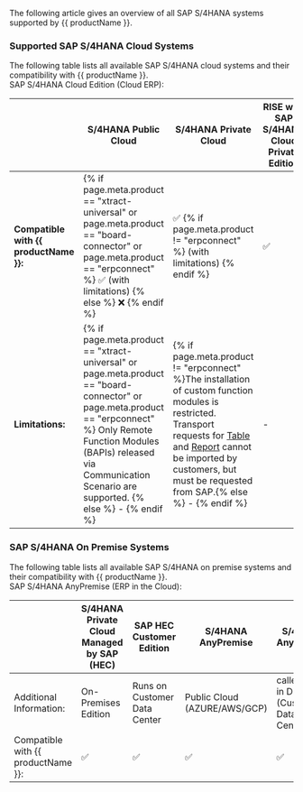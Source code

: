
The following article gives an overview of all SAP S/4HANA systems supported by {{ productName }}.

### Supported SAP S/4HANA Cloud Systems

The following table lists all available SAP S/4HANA cloud systems and their compatibility with {{ productName }}.<br>
SAP S/4HANA Cloud Edition (Cloud ERP):

<div class="annotate" markdown>

| | S/4HANA Public Cloud | S/4HANA Private Cloud  | RISE with SAP S/4HANA Cloud Private Edition  |     
|--|---------------------------------------|-------------------------------------|---------------------------------------------|
| **Compatible with {{ productName }}:**| {% if page.meta.product == "xtract-universal" or page.meta.product == "board-connector" or page.meta.product == "erpconnect" %} :white_check_mark: (with limitations)  {% else %} :x: {% endif %}  | :white_check_mark: {% if  page.meta.product != "erpconnect" %} (with limitations) {% endif %}|  :white_check_mark:        | 
| **Limitations:**|  {% if page.meta.product == "xtract-universal" or page.meta.product == "board-connector" or page.meta.product == "erpconnect" %} Only Remote Function Modules (BAPIs) released via Communication Scenario are supported.  {% else %} - {% endif %} |  {% if  page.meta.product != "erpconnect" %}The installation of custom function modules is restricted.<br>Transport requests for [Table](../documentation/setup-in-sap/custom-function-module-for-table-extraction.md) and [Report](../documentation/setup-in-sap/custom-function-module-for-reports.md) cannot be imported by customers, but must be requested from SAP.{% else %} - {% endif %} |     -    | 

<!---
Public Cloud {% if  page.meta.product == "yunio" %} - {% else %} Only Remote Function Modules (BAPIs) released via Communication Scenario are supported. {% endif %} |
-->

### SAP S/4HANA On Premise Systems

The following table lists all available SAP S/4HANA on premise systems and their compatibility with {{ productName }}.<br>
SAP S/4HANA AnyPremise (ERP in the Cloud):

| | S/4HANA Private Cloud <br>Managed by SAP (HEC) | SAP HEC Customer Edition | S/4HANA AnyPremise  | S/4HANA AnyPremise  |     
|--|---------------------------------------|-------------------------------------|---------------------|---------------------------------------------|
| Additional Information:| On-Premises Edition  | Runs on Customer Data Center  | Public Cloud <br>(AZURE/AWS/GCP) | called ERP in DC <br>(Customer Data Center)  | 
| Compatible with {{ productName }}:| :white_check_mark:    | :white_check_mark: | :white_check_mark: | :white_check_mark:                | 
